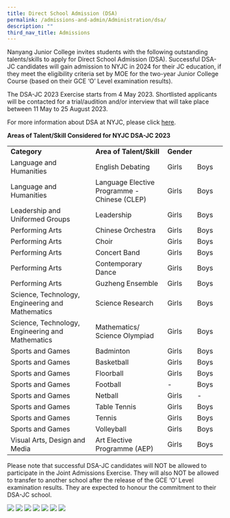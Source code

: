 ```yaml
---
title: Direct School Admission (DSA)
permalink: /admissions-and-admin/Administration/dsa/
description: ""
third_nav_title: Admissions
---
```

Nanyang Junior College invites students with the following outstanding talents/skills to apply for Direct School Admission (DSA). Successful DSA-JC candidates will gain admission to NYJC in 2024 for their JC education, if they meet the eligibility criteria set by MOE for the two-year Junior College Course (based on their GCE ‘O’ Level examination results).

The DSA-JC 2023 Exercise starts from 4 May 2023. Shortlisted applicants will be contacted for a trial/audition and/or interview that will take place between 11 May to 25 August 2023.

For more information about DSA at NYJC, please click [here](https://www.dsaatnyjc.net/).

**Areas of Talent/Skill Considered for NYJC DSA-JC 2023**



<table width="596"><tbody><tr><td width="264"><strong>Category</strong></td><td width="194"><strong>Area of Talent/Skill</strong></td><td colspan="2" width="138"><strong>Gender</strong></td></tr><tr><td width="264">Language and Humanities</td><td width="194">English Debating</td><td width="72">Girls</td><td width="66">Boys</td></tr><tr></tr><tr><td width="264">Language and Humanities</td><td width="194">Language Elective Programme - Chinese (CLEP)</td><td width="72">Girls</td><td width="66">Boys</td></tr><tr><td width="264">Leadership and Uniformed Groups</td><td width="194">Leadership</td><td width="72">Girls</td><td width="66">Boys</td></tr><tr><td width="264">Performing Arts</td><td width="194">Chinese Orchestra</td><td width="72">Girls</td><td width="66">Boys</td></tr><tr><td width="264">Performing Arts</td><td width="194">Choir</td><td width="72">Girls</td><td width="66">Boys</td></tr><tr><td width="264">Performing Arts</td><td width="194">Concert Band</td><td width="72">Girls</td><td width="66">Boys</td></tr><tr><td width="264">Performing Arts</td><td width="194">Contemporary Dance</td><td width="72">Girls</td><td width="66">Boys</td></tr><tr><td width="264">Performing Arts</td><td width="194">Guzheng Ensemble</td><td width="72">Girls</td><td width="66">Boys</td></tr><tr><td width="264">Science, Technology, Engineering and Mathematics</td><td width="194">Science Research</td><td width="72">Girls</td><td width="66">Boys</td></tr><tr><td width="264">Science, Technology, Engineering and Mathematics</td><td width="194">Mathematics/ Science Olympiad</td><td width="72">Girls</td><td width="66">Boys</td></tr><tr><td width="264">Sports and Games</td><td width="194">Badminton</td><td width="72">Girls</td><td width="66">Boys</td></tr><tr><td width="264">Sports and Games</td><td width="194">Basketball</td><td width="72">Girls</td><td width="66">Boys</td></tr><tr><td width="264">Sports and Games</td><td width="194">Floorball</td><td width="72">Girls</td><td width="66">Boys</td></tr><tr><td width="264">Sports and Games</td><td width="194">Football</td><td width="72">-</td><td width="66">Boys</td></tr><tr><td width="264">Sports and Games</td><td width="194">Netball</td><td width="72">Girls</td><td width="66">-</td></tr><tr><td width="264">Sports and Games</td><td width="194">Table Tennis</td><td width="72">Girls</td><td width="66">Boys</td></tr><tr><td width="264">Sports and Games</td><td width="194">Tennis</td><td width="72">Girls</td><td width="66">Boys</td></tr><tr><td width="264">Sports and Games</td><td width="194">Volleyball</td><td width="72">Girls</td><td width="66">Boys</td></tr><tr><td width="264">Visual Arts, Design and Media</td><td width="194">Art Elective Programme (AEP)</td><td width="72">Girls</td><td width="66">Boys</td></tr></tbody></table>

Please note that successful DSA-JC candidates will NOT be allowed to participate in the Joint Admissions Exercise. They will also NOT be allowed to transfer to another school after the release of the GCE ‘O’ Level examination results. They are expected to honour the commitment to their DSA-JC school.

![](/images/pic1.jpeg)
![](/images/oic2.jpeg)
![](/images/pic3.jpeg)
![](/images/pic4.jpeg)
![](/images/pic5.jpeg)
![](/images/pic6.jpeg)
![](/images/pic7.jpeg)